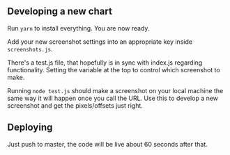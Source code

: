 ## Developing a new chart

Run `yarn` to install everything. You are now ready.

Add your new screenshot settings into an appropriate key inside `screenshots.js`.

There's a test.js file, that hopefully is in sync with index.js regarding functionality. Setting the variable at the top to control which screenshot to make.

Running `node test.js` should make a screenshot on your local machine the same way it will happen once you call the URL. Use this to develop a new screenshot and get the pixels/offsets just right.

## Deploying

Just push to master, the code will be live about 60 seconds after that.